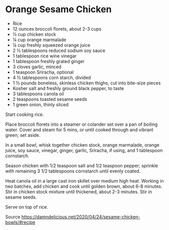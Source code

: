 # Orange Sesame Chicken

- Rice
- 12 ounces broccoli florets, about 2-3 cups
- ½ cup chicken stock
- ¼ cup orange marmalade
- ¼ cup freshly squeezed orange juice
- 2 ½ tablespoons reduced sodium soy sauce
- 1 tablespoon rice wine vinegar
- 1 tablespoon freshly grated ginger
- 3 cloves garlic, minced
- 1 teaspoon Sriracha, optional
- 4 ½ tablespoons corn starch, divided
- 1 ½ pounds boneless, skinless chicken thighs, cut into bite-size pieces
- Kosher salt and freshly ground black pepper, to taste
- 3 tablespoons canola oil
- 2 teaspoons toasted sesame seeds
- 1 green onion, thinly sliced

Start cooking rice.

Place broccoli florets into a steamer or colander set over a pan of boiling water. Cover and steam for 5 mins, or until cooked through and vibrant green; set aside.

In a small bowl, whisk together chicken stock, orange marmalade, orange juice, soy sauce, vinegar, ginger, garlic, Sriracha, if using, and 1 tablespoon cornstarch.

Season chicken with 1/2 teaspoon salt and 1/2 teaspoon pepper; sprinkle with remaining 3 1/2 tablespoons cornstarch until evenly coated.

Heat canola oil in a large cast iron skillet over medium high heat. Working in two batches, add chicken and cook until golden brown, about 6-8 minutes. Stir in chicken stock mixture until thickened, about 2-3 minutes. Stir in sesame seeds.

Serve on top of rice.

Source https://damndelicious.net/2020/04/24/sesame-chicken-bowls/#recipe
